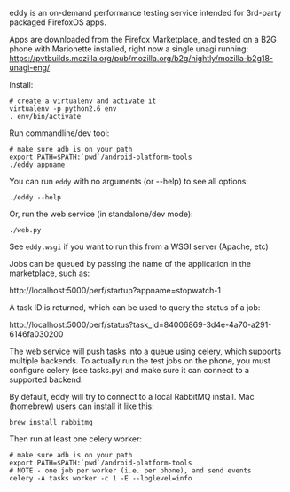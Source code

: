 eddy is an on-demand performance testing service intended for 3rd-party
packaged FirefoxOS apps.

Apps are downloaded from the Firefox Marketplace, and tested on a B2G phone
with Marionette installed, right now a single unagi running:
https://pvtbuilds.mozilla.org/pub/mozilla.org/b2g/nightly/mozilla-b2g18-unagi-eng/

Install:
```
# create a virtualenv and activate it
virtualenv -p python2.6 env
. env/bin/activate
```

Run commandline/dev tool:

```
# make sure adb is on your path
export PATH=$PATH:`pwd`/android-platform-tools
./eddy appname
```

You can run ```eddy``` with no arguments (or --help) to see all options:

```
./eddy --help
```

Or, run the web service (in standalone/dev mode):

```
./web.py
```

See ```eddy.wsgi``` if you want to run this from a WSGI server (Apache, etc)

Jobs can be queued by passing the name of the application in the marketplace,
such as:

http://localhost:5000/perf/startup?appname=stopwatch-1

A task ID is returned, which can be used to query the status of a job:

http://localhost:5000/perf/status?task_id=84006869-3d4e-4a70-a291-6146fa030200

The web service will push tasks into a queue using celery, which supports
multiple backends. To actually run the test jobs on the phone, you must
configure celery (see tasks.py) and make sure it can connect to a supported
backend.

By default, eddy will try to connect to a local RabbitMQ install.
Mac (homebrew) users can install it like this:

```
brew install rabbitmq
```

Then run at least one celery worker:

```
# make sure adb is on your path
export PATH=$PATH:`pwd`/android-platform-tools
# NOTE - one job per worker (i.e. per phone), and send events
celery -A tasks worker -c 1 -E --loglevel=info
```
